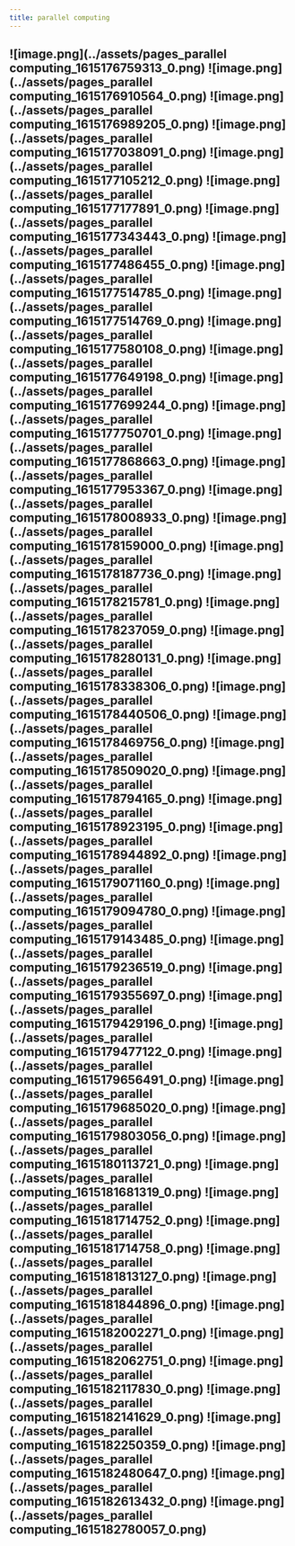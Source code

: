 ```yaml
---
title: parallel computing
---
```


## ![image.png](../assets/pages_parallel computing_1615176759313_0.png) ![image.png](../assets/pages_parallel computing_1615176910564_0.png) ![image.png](../assets/pages_parallel computing_1615176989205_0.png) ![image.png](../assets/pages_parallel computing_1615177038091_0.png) ![image.png](../assets/pages_parallel computing_1615177105212_0.png) ![image.png](../assets/pages_parallel computing_1615177177891_0.png) ![image.png](../assets/pages_parallel computing_1615177343443_0.png) ![image.png](../assets/pages_parallel computing_1615177486455_0.png) ![image.png](../assets/pages_parallel computing_1615177514785_0.png) ![image.png](../assets/pages_parallel computing_1615177514769_0.png) ![image.png](../assets/pages_parallel computing_1615177580108_0.png) ![image.png](../assets/pages_parallel computing_1615177649198_0.png) ![image.png](../assets/pages_parallel computing_1615177699244_0.png) ![image.png](../assets/pages_parallel computing_1615177750701_0.png) ![image.png](../assets/pages_parallel computing_1615177868663_0.png) ![image.png](../assets/pages_parallel computing_1615177953367_0.png) ![image.png](../assets/pages_parallel computing_1615178008933_0.png) ![image.png](../assets/pages_parallel computing_1615178159000_0.png) ![image.png](../assets/pages_parallel computing_1615178187736_0.png) ![image.png](../assets/pages_parallel computing_1615178215781_0.png) ![image.png](../assets/pages_parallel computing_1615178237059_0.png) ![image.png](../assets/pages_parallel computing_1615178280131_0.png) ![image.png](../assets/pages_parallel computing_1615178338306_0.png) ![image.png](../assets/pages_parallel computing_1615178440506_0.png) ![image.png](../assets/pages_parallel computing_1615178469756_0.png) ![image.png](../assets/pages_parallel computing_1615178509020_0.png) ![image.png](../assets/pages_parallel computing_1615178794165_0.png) ![image.png](../assets/pages_parallel computing_1615178923195_0.png) ![image.png](../assets/pages_parallel computing_1615178944892_0.png) ![image.png](../assets/pages_parallel computing_1615179071160_0.png) ![image.png](../assets/pages_parallel computing_1615179094780_0.png) ![image.png](../assets/pages_parallel computing_1615179143485_0.png) ![image.png](../assets/pages_parallel computing_1615179236519_0.png) ![image.png](../assets/pages_parallel computing_1615179355697_0.png) ![image.png](../assets/pages_parallel computing_1615179429196_0.png) ![image.png](../assets/pages_parallel computing_1615179477122_0.png) ![image.png](../assets/pages_parallel computing_1615179656491_0.png) ![image.png](../assets/pages_parallel computing_1615179685020_0.png) ![image.png](../assets/pages_parallel computing_1615179803056_0.png) ![image.png](../assets/pages_parallel computing_1615180113721_0.png) ![image.png](../assets/pages_parallel computing_1615181681319_0.png) ![image.png](../assets/pages_parallel computing_1615181714752_0.png) ![image.png](../assets/pages_parallel computing_1615181714758_0.png) ![image.png](../assets/pages_parallel computing_1615181813127_0.png) ![image.png](../assets/pages_parallel computing_1615181844896_0.png) ![image.png](../assets/pages_parallel computing_1615182002271_0.png) ![image.png](../assets/pages_parallel computing_1615182062751_0.png) ![image.png](../assets/pages_parallel computing_1615182117830_0.png) ![image.png](../assets/pages_parallel computing_1615182141629_0.png) ![image.png](../assets/pages_parallel computing_1615182250359_0.png) ![image.png](../assets/pages_parallel computing_1615182480647_0.png) ![image.png](../assets/pages_parallel computing_1615182613432_0.png) ![image.png](../assets/pages_parallel computing_1615182780057_0.png)
